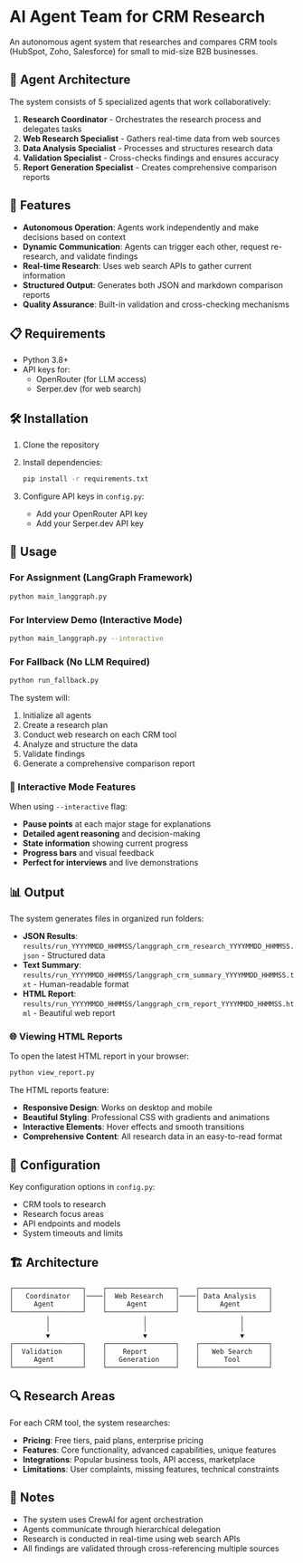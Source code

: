 # AI Agent Team for CRM Research

An autonomous agent system that researches and compares CRM tools (HubSpot, Zoho, Salesforce) for small to mid-size B2B businesses.

## 🤖 Agent Architecture

The system consists of 5 specialized agents that work collaboratively:

1. **Research Coordinator** - Orchestrates the research process and delegates tasks
2. **Web Research Specialist** - Gathers real-time data from web sources
3. **Data Analysis Specialist** - Processes and structures research data
4. **Validation Specialist** - Cross-checks findings and ensures accuracy
5. **Report Generation Specialist** - Creates comprehensive comparison reports

## 🚀 Features

- **Autonomous Operation**: Agents work independently and make decisions based on context
- **Dynamic Communication**: Agents can trigger each other, request re-research, and validate findings
- **Real-time Research**: Uses web search APIs to gather current information
- **Structured Output**: Generates both JSON and markdown comparison reports
- **Quality Assurance**: Built-in validation and cross-checking mechanisms

## 📋 Requirements

- Python 3.8+
- API keys for:
  - OpenRouter (for LLM access)
  - Serper.dev (for web search)

## 🛠️ Installation

1. Clone the repository
2. Install dependencies:
   ```bash
   pip install -r requirements.txt
   ```

3. Configure API keys in `config.py`:
   - Add your OpenRouter API key
   - Add your Serper.dev API key

## 🎯 Usage

### For Assignment (LangGraph Framework)
```bash
python main_langgraph.py
```

### For Interview Demo (Interactive Mode)
```bash
python main_langgraph.py --interactive
```

### For Fallback (No LLM Required)
```bash
python run_fallback.py
```

The system will:
1. Initialize all agents
2. Create a research plan
3. Conduct web research on each CRM tool
4. Analyze and structure the data
5. Validate findings
6. Generate a comprehensive comparison report

### 🎪 Interactive Mode Features

When using `--interactive` flag:
- **Pause points** at each major stage for explanations
- **Detailed agent reasoning** and decision-making
- **State information** showing current progress
- **Progress bars** and visual feedback
- **Perfect for interviews** and live demonstrations

## 📊 Output

The system generates files in organized run folders:

- **JSON Results**: `results/run_YYYYMMDD_HHMMSS/langgraph_crm_research_YYYYMMDD_HHMMSS.json` - Structured data
- **Text Summary**: `results/run_YYYYMMDD_HHMMSS/langgraph_crm_summary_YYYYMMDD_HHMMSS.txt` - Human-readable format
- **HTML Report**: `results/run_YYYYMMDD_HHMMSS/langgraph_crm_report_YYYYMMDD_HHMMSS.html` - Beautiful web report

### 🌐 Viewing HTML Reports

To open the latest HTML report in your browser:
```bash
python view_report.py
```

The HTML reports feature:
- **Responsive Design**: Works on desktop and mobile
- **Beautiful Styling**: Professional CSS with gradients and animations
- **Interactive Elements**: Hover effects and smooth transitions
- **Comprehensive Content**: All research data in an easy-to-read format

## 🔧 Configuration

Key configuration options in `config.py`:
- CRM tools to research
- Research focus areas
- API endpoints and models
- System timeouts and limits

## 🏗️ Architecture

```
┌─────────────────┐    ┌─────────────────┐    ┌─────────────────┐
│   Coordinator   │────│  Web Research   │────│ Data Analysis   │
│     Agent       │    │     Agent       │    │     Agent       │
└─────────────────┘    └─────────────────┘    └─────────────────┘
         │                       │                       │
         │                       │                       │
         ▼                       ▼                       ▼
┌─────────────────┐    ┌─────────────────┐    ┌─────────────────┐
│  Validation     │    │    Report       │    │   Web Search    │
│     Agent       │    │   Generation    │    │      Tool       │
└─────────────────┘    └─────────────────┘    └─────────────────┘
```

## 🔍 Research Areas

For each CRM tool, the system researches:
- **Pricing**: Free tiers, paid plans, enterprise pricing
- **Features**: Core functionality, advanced capabilities, unique features
- **Integrations**: Popular business tools, API access, marketplace
- **Limitations**: User complaints, missing features, technical constraints

## 📝 Notes

- The system uses CrewAI for agent orchestration
- Agents communicate through hierarchical delegation
- Research is conducted in real-time using web search APIs
- All findings are validated through cross-referencing multiple sources
